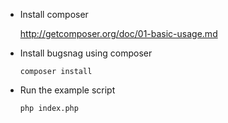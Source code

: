 -   Install composer

    <http://getcomposer.org/doc/01-basic-usage.md>

-   Install bugsnag using composer
    
    ```shell
    composer install
    ```

-   Run the example script

    ```shell
    php index.php
    ```